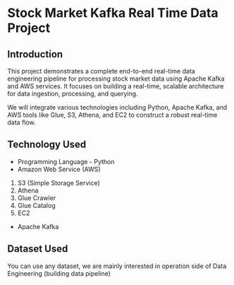 # Stock Market Kafka Real Time Data Project

## Introduction 
This project demonstrates a complete end-to-end real-time data engineering pipeline for processing stock market data using Apache Kafka and AWS services. It focuses on building a real-time, scalable architecture for data ingestion, processing, and querying.

We will integrate various technologies including Python, Apache Kafka, and AWS tools like Glue, S3, Athena, and EC2 to construct a robust real-time data flow.

## Technology Used
- Programming Language - Python
- Amazon Web Service (AWS)
1. S3 (Simple Storage Service)
2. Athena
3. Glue Crawler
4. Glue Catalog
5. EC2
- Apache Kafka


## Dataset Used
You can use any dataset, we are mainly interested in operation side of Data Engineering (building data pipeline) 

